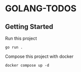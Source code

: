 # GOLANG-TODOS
 
## Getting Started

Run this project

``` go run . ```

Compose this project with docker

``` docker compose up -d ```
